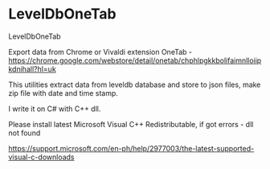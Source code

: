 # LevelDbOneTab
LevelDbOneTab

Export data from Chrome or Vivaldi extension OneTab - 
https://chrome.google.com/webstore/detail/onetab/chphlpgkkbolifaimnlloiipkdnihall?hl=uk

This utilities extract data from leveldb database and store to json files,
make zip file with date and time stamp.

I write it on C# with C++ dll.

Please install latest Microsoft Visual C++ Redistributable, if got errors - dll not found

 https://support.microsoft.com/en-ph/help/2977003/the-latest-supported-visual-c-downloads
